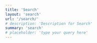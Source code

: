 ```yaml
---
title: 'Search'
layout: 'search'
url: '/search/'
# description: 'Description for Search'
summary: 'search'
# placeholder: 'type your query here'
---
```

